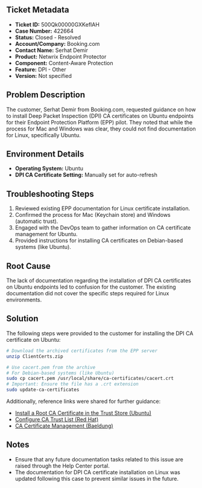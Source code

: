 ## Ticket Metadata
- **Ticket ID:** 500Qk00000GXKefIAH
- **Case Number:** 422664
- **Status:** Closed - Resolved
- **Account/Company:** Booking.com
- **Contact Name:** Serhat Demir
- **Product:** Netwrix Endpoint Protector
- **Component:** Content-Aware Protection
- **Feature:** DPI - Other
- **Version:** Not specified

## Problem Description
The customer, Serhat Demir from Booking.com, requested guidance on how to install Deep Packet Inspection (DPI) CA certificates on Ubuntu endpoints for their Endpoint Protection Platform (EPP) pilot. They noted that while the process for Mac and Windows was clear, they could not find documentation for Linux, specifically Ubuntu.

## Environment Details
- **Operating System:** Ubuntu
- **DPI CA Certificate Setting:** Manually set for auto-refresh

## Troubleshooting Steps
1. Reviewed existing EPP documentation for Linux certificate installation.
2. Confirmed the process for Mac (Keychain store) and Windows (automatic trust).
3. Engaged with the DevOps team to gather information on CA certificate management for Ubuntu.
4. Provided instructions for installing CA certificates on Debian-based systems (like Ubuntu).

## Root Cause
The lack of documentation regarding the installation of DPI CA certificates on Ubuntu endpoints led to confusion for the customer. The existing documentation did not cover the specific steps required for Linux environments.

## Solution
The following steps were provided to the customer for installing the DPI CA certificate on Ubuntu:

```bash
# Download the archived certificates from the EPP server
unzip ClientCerts.zip

# Use cacert.pem from the archive
# For Debian-based systems (like Ubuntu)
sudo cp cacert.pem /usr/local/share/ca-certificates/cacert.crt
# Important: Ensure the file has a .crt extension
sudo update-ca-certificates
```

Additionally, reference links were shared for further guidance:
- [Install a Root CA Certificate in the Trust Store (Ubuntu)](https://ubuntu.com/server/docs/install-a-root-ca-certificate-in-the-trust-store)
- [Configure CA Trust List (Red Hat)](https://www.redhat.com/en/blog/configure-ca-trust-list)
- [CA Certificate Management (Baeldung)](https://www.baeldung.com/linux/ca-certificate-management)

## Notes
- Ensure that any future documentation tasks related to this issue are raised through the Help Center portal.
- The documentation for DPI CA certificate installation on Linux was updated following this case to prevent similar issues in the future.
